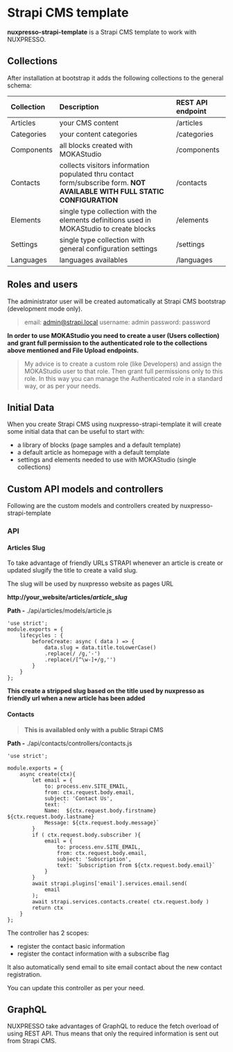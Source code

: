 # Strapi CMS template

**nuxpresso-strapi-template** is a Strapi CMS template to work with NUXPRESSO.


## Collections

After installation at bootstrap it adds the following collections to the general schema:

| Collection | Description | REST API endpoint
| :---          | :--           | :---
| Articles      | your CMS content | /articles
| Categories    | your content categories | /categories
| Components    | all blocks created with MOKAStudio | /components
| Contacts      | collects visitors information populated thru contact form/subscribe form. **NOT AVAILABLE WITH FULL STATIC CONFIGURATION**  | /contacts
| Elements      | single type collection with the elements definitions used in MOKAStudio to create blocks | /elements
| Settings      | single type collection with general configuration settings | /settings
| Languages     | languages availables | /languages

## Roles and users

The administrator user will be created automatically at Strapi CMS bootstrap (development mode only).

> email: admin@strapi.local
> username: admin
> password: password


**In order to use MOKAStudio you need to create a user (Users collection) and grant full permission to the authenticated role to the collections above mentioned and File Upload endpoints.**

> My advice is to create a custom role (like Developers) and assign the MOKAStudio user to that role. Then grant full permissions only to this role. In this way you can manage the Authenticated role in a standard way, or as per your needs.

## Initial Data

When you create Strapi CMS using nuxpresso-strapi-template it will create some initial data that can be useful to start with:

- a library of blocks (page samples and a default template)
- a default article as homepage with a default template
- settings and elements needed to use with MOKAStudio (single collections)


## Custom API models and controllers

Following are the custom models and controllers created by nuxpresso-strapi-template


### API 

#### Articles Slug

To take advantage of friendly URLs STRAPI whenever an article is create or updated slugify the title to create a valid slug. 

The slug will be used by nuxpresso website as pages URL 

**http://your_website/articles/_article_slug_**

**Path -** ./api/articles/models/article.js

```
'use strict';
module.exports = {
    lifecycles : {
        beforeCreate: async ( data ) => {
            data.slug = data.title.toLowerCase()
            .replace(/ /g,'-')
            .replace(/[^\w-]+/g,'') 
        }
    }
};
```

**This create a stripped slug based on the title used by nuxpresso as friendly url when a new article has been added**



#### Contacts

> **This is availabled only with a public Strapi CMS**

**Path -** ./api/contacts/controllers/contacts.js
```
'use strict';

module.exports = {
    async create(ctx){
        let email = {
            to: process.env.SITE_EMAIL,
            from: ctx.request.body.email,
            subject: 'Contact Us',
            text: `
            Name:  ${ctx.request.body.firstname} ${ctx.request.body.lastname} 
            Message: ${ctx.request.body.message}`
        }
        if ( ctx.request.body.subscriber ){
            email = {
                to: process.env.SITE_EMAIL,
                from: ctx.request.body.email,
                subject: 'Subscription',
                text: `Subscription from ${ctx.request.body.email}`
            }
        }
        await strapi.plugins['email'].services.email.send(
            email
        );
        await strapi.services.contacts.create( ctx.request.body )
        return ctx
    }
};
```

The controller has 2 scopes:

- register the contact basic information 
- register the contact information with a subscribe flag 

It also automatically send email to site email contact about the new contact registration.

You can update this controller as per your need.



## GraphQL

NUXPRESSO take advantages of GraphQL to reduce the fetch overload of using REST API. Thus means that only the required information is sent out from Strapi CMS.
